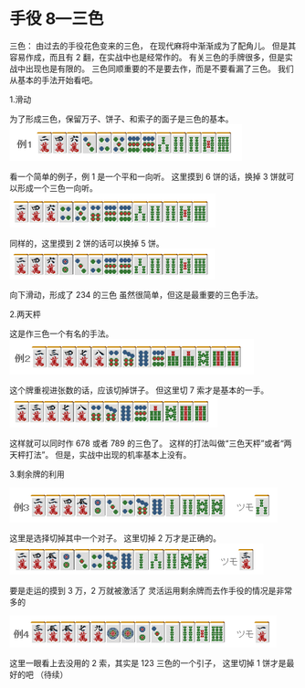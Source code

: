 # 手役 8—三色

三色：  由过去的手役花色变来的三色， 在现代麻将中渐渐成为了配角儿。  但是其容易作成，而且有 2 翻，在实战中也是经常作的。  有关三色的手牌很多，但是实战中出现也是有限的。  三色同顺重要的不是要去作，而是不要看漏了三色。 我们从基本的手法开始看吧。

 1.滑动

 为了形成三色，保留万子、饼子、和索子的面子是三色的基本。
![image](./output/image_page112_11.png)

 看一个简单的例子，例 1 是一个平和一向听。 这里摸到 6 饼的话，换掉 3 饼就可以形成一个三色一向听。
![image](./output/image_page112_12.png)

 同样的，这里摸到 2 饼的话可以换掉 5 饼。
![image](./output/image_page112_13.png)

 向下滑动，形成了 234 的三色 虽然很简单，但这是最重要的三色手法。

 2.两天枰

  这是作三色一个有名的手法。
![image](./output/image_page113_11.png)

 这个牌重视进张数的话，应该切掉饼子。 但这里切 7 索才是基本的一手。
![image](./output/image_page113_12.png)

 这样就可以同时作 678 或者 789 的三色了。 这样的打法叫做“三色天枰”或者“两天枰打法”。 但是，实战中出现的机率基本上没有。

 3.剩余牌的利用

![image](./output/image_page113_13.png)

 这里是选择切掉其中一个对子。 这里切掉 2 万才是正确的。
![image](./output/image_page113_14.png)

 要是走运的摸到 3 万，2 万就被激活了  灵活运用剩余牌而去作手役的情况是非常多的

![image](./output/image_page114_9.png)

 这里一眼看上去没用的 2 索，其实是 123 三色的一个引子， 这里切掉 1 饼才是最好的吧   （待续）